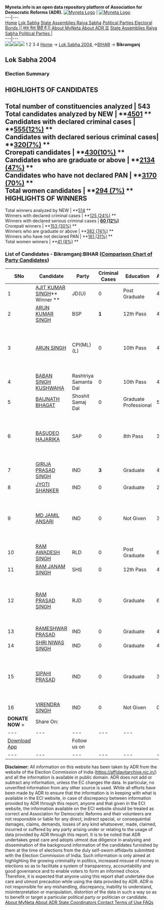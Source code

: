 **Myneta.info is an open data repository platform of Association for Democratic Reforms (ADR).**
[![Myneta Logo](https://www.myneta.info/lib/img/myneta-logo.png)](https://www.myneta.info/) | [![Myneta Logo](https://www.myneta.info/lib/img/adr-logo.png)](https://adrindia.org)  
---|---  
[Home](https://www.myneta.info/) [Lok Sabha](https://www.myneta.info/#ls "Lok Sabha") [ State Assemblies ](https://www.myneta.info/#sa "State Assemblies") [Rajya Sabha](https://www.myneta.info/#rs "Rajya Sabha") [Political Parties ](https://www.myneta.info/party "Political Parties") [ Electoral Bonds ](https://www.myneta.info/electoral_bonds "Electoral Bonds") [ || माय नेता हिंदी में || ](https://translate.google.co.in/translate?prev=hp&hl=en&js=y&u=www.myneta.info&sl=en&tl=hi&history_state0=) [ About MyNeta ](https://adrindia.org/content/about-myneta) [ About ADR ](https://adrindia.org/about-adr/who-we-are) [☰](javascript:void\(0\))
[ State Assemblies ](https://www.myneta.info/#sa "State Assemblies") [ Rajya Sabha ](https://www.myneta.info/#rs "Rajya Sabha") [ Political Parties ](https://www.myneta.info/party "Political Parties")
|   
---|---  
![](https://www.myneta.info/lib/img/banner/banner-1.png)![](https://www.myneta.info/lib/img/banner/banner-2.png)![](https://www.myneta.info/lib/img/banner/banner-3.png)![](https://www.myneta.info/lib/img/banner/banner-4.png)
1  2  3  4 
[Home](https://www.myneta.info/) → [Lok Sabha 2004 ](https://www.myneta.info/loksabha2004/)→[BIHAR](https://www.myneta.info/loksabha2004/index.php?action=show_constituencies&state_id=4) → **Bikramganj**
### 
## Lok Sabha 2004 
###  Election Summary 
HIGHLIGHTS OF CANDIDATES  
---  
Total number of constituencies analyzed |  543   
Total candidates analyzed by NEW | **[4501](https://www.myneta.info/loksabha2004/index.php?action=summary&subAction=candidates_analyzed&sort=candidate#summary) **  
Candidates with declared criminal cases | **[555(12%)](https://www.myneta.info/loksabha2004/index.php?action=summary&subAction=crime&sort=candidate#summary) **  
Candidates with declared serious criminal cases| **[320(7%)](https://www.myneta.info/loksabha2004/index.php?action=summary&subAction=serious_crime&sort=candidate#summary) **  
Crorepati candidates | **[430(10%)](https://www.myneta.info/loksabha2004/index.php?action=summary&subAction=crorepati&sort=candidate#summary) **  
Candidates who are graduate or above | **[2134 (47%)](https://www.myneta.info/loksabha2004/index.php?action=summary&subAction=education&sort=candidate#summary) **  
Candidates who have not declared PAN | **[3170 (70%)](https://www.myneta.info/loksabha2004/index.php?action=summary&subAction=without_pan&sort=candidate#summary) **  
Total women candidates | **[294 (7%)](https://www.myneta.info/loksabha2004/index.php?action=summary&subAction=women_candidate&sort=candidate#summary) **  
HIGHLIGHTS OF WINNERS  
---  
Total winners analyzed by NEW | **[514](https://www.myneta.info/loksabha2004/index.php?action=summary&subAction=winner_analyzed&sort=candidate#summary) **  
Winners with declared criminal cases | **[125 (24%)](https://www.myneta.info/loksabha2004/index.php?action=summary&subAction=winner_crime&sort=candidate#summary) **  
Winners with declared serious criminal cases | **[60 (12%)](https://www.myneta.info/loksabha2004/index.php?action=summary&subAction=winner_serious_crime&sort=candidate#summary)**  
Crorepati winners | **[153 (30%)](https://www.myneta.info/loksabha2004/index.php?action=summary&subAction=winner_crorepati&sort=candidate#summary) **  
Winners who are graduate or above | **[382 (74%)](https://www.myneta.info/loksabha2004/index.php?action=summary&subAction=winner_education&sort=candidate#summary) **  
Winners who have not declared PAN | **[161 (31%)](https://www.myneta.info/loksabha2004/index.php?action=summary&subAction=winner_without_pan&sort=candidate#summary) **  
Total women winners | **[41 (8%)](https://www.myneta.info/loksabha2004/index.php?action=summary&subAction=winner_women&sort=candidate#summary) **  
### List of Candidates - Bikramganj:BIHAR ([Comparison Chart of Party Candidates](https://www.myneta.info/loksabha2004/comparisonchart.php?constituency_id=95))
SNo | Candidate| Party| Criminal Cases| Education| Age| Total Assets| Liabilities  
---|---|---|---|---|---|---|---  
1  | [AJIT KUMAR SINGH](https://www.myneta.info/loksabha2004/candidate.php?candidate_id=532)** Winner ** | JD(U) | 0 | Post Graduate| 45 | Rs 1,43,62,110 ~ 1 Crore+ | Rs 0 ~   
2  | [ARUN KUMAR SINGH](https://www.myneta.info/loksabha2004/candidate.php?candidate_id=535) | BSP | **1** | 12th Pass| 47 | Rs 57,11,940 ~ 57 Lacs+ | Rs 7,22,949 ~ 7 Lacs+  
3  | [ARUN SINGH](https://www.myneta.info/loksabha2004/candidate.php?candidate_id=534) | CPI(ML)(L) | 0 | 10th Pass| 44 | ![](https://myneta.info/image_v2.php?myneta_folder=loksabha2004&candidate_id=534&col=ta) | ![](https://myneta.info/image_v2.php?myneta_folder=loksabha2004&candidate_id=534&col=lia)  
4  | [BABAN SINGH KUSHWAHA](https://www.myneta.info/loksabha2004/candidate.php?candidate_id=538) | Rashtriya Samanta Dal | 0 | 10th Pass| 43 | Rs 8,70,947 ~ 8 Lacs+ | Rs 50,000 ~ 50 Thou+  
5  | [BAIJNATH BHAGAT](https://www.myneta.info/loksabha2004/candidate.php?candidate_id=544) | Shoshit Samaj Dal | 0 | Graduate Professional| 52 | Rs 1,10,000 ~ 1 Lacs+ | Rs 0 ~   
6  | [BASUDEO HAJARIKA](https://www.myneta.info/loksabha2004/candidate.php?candidate_id=541) | SAP | 0 | 8th Pass| 38 | ![](https://myneta.info/image_v2.php?myneta_folder=loksabha2004&candidate_id=541&col=ta) | ![](https://myneta.info/image_v2.php?myneta_folder=loksabha2004&candidate_id=541&col=lia)  
7  | [GIRIJA PRASAD SINGH](https://www.myneta.info/loksabha2004/candidate.php?candidate_id=536) | IND | **3** | Graduate| 44 | Rs 1,10,000 ~ 1 Lacs+ | Rs 0 ~   
8  | [JYOTI SHANKER](https://www.myneta.info/loksabha2004/candidate.php?candidate_id=547) | IND | 0 | Graduate| 28 | Rs 1,25,000 ~ 1 Lacs+ | Rs 0 ~   
9  | [MD JAMIL ANSARI](https://www.myneta.info/loksabha2004/candidate.php?candidate_id=543) | IND | 0 | Not Given| 32 | ![](https://myneta.info/image_v2.php?myneta_folder=loksabha2004&candidate_id=543&col=ta) | ![](https://myneta.info/image_v2.php?myneta_folder=loksabha2004&candidate_id=543&col=lia)  
10  | [RAM AWADESH SINGH](https://www.myneta.info/loksabha2004/candidate.php?candidate_id=537) | RLD | 0 | Post Graduate| 65 | Rs 1,75,000 ~ 1 Lacs+ | Rs 6,35,215 ~ 6 Lacs+  
11  | [RAM JANAM SINGH](https://www.myneta.info/loksabha2004/candidate.php?candidate_id=546) | SHS | 0 | 12th Pass| 40 | Rs 38,65,000 ~ 38 Lacs+ | Rs 0 ~   
12  | [RAM PRASAD SINGH](https://www.myneta.info/loksabha2004/candidate.php?candidate_id=533) | RJD | 0 | Graduate| 66 | ![](https://myneta.info/image_v2.php?myneta_folder=loksabha2004&candidate_id=533&col=ta) | ![](https://myneta.info/image_v2.php?myneta_folder=loksabha2004&candidate_id=533&col=lia)  
13  | [RAMESHWAR PRASAD](https://www.myneta.info/loksabha2004/candidate.php?candidate_id=542) | IND | 0 | Graduate| 40 | Rs 1,89,229 ~ 1 Lacs+ | Rs 0 ~   
14  | [SHRI NIWAS SINGH](https://www.myneta.info/loksabha2004/candidate.php?candidate_id=545) | IND | 0 | Graduate| 42 | Rs 5,60,000 ~ 5 Lacs+ | Rs 0 ~   
15  | [SIPAHI PRASAD](https://www.myneta.info/loksabha2004/candidate.php?candidate_id=539) | IND | 0 | Graduate| 37 | ![](https://myneta.info/image_v2.php?myneta_folder=loksabha2004&candidate_id=539&col=ta) | ![](https://myneta.info/image_v2.php?myneta_folder=loksabha2004&candidate_id=539&col=lia)  
16  | [VIRENDRA SINGH](https://www.myneta.info/loksabha2004/candidate.php?candidate_id=540) | IND | 0 | Not Given| 0 | Nil | Rs 0 ~   
|  **DONATE NOW** × |  Share On:  | [](https://api.whatsapp.com/send?text=https%3A%2F%2Fmyneta.info%2Fpunjab2022%2Findex.php%3Faction%3Dshow_constituencies%26state_id%3D19) | [](https://www.facebook.com/sharer/sharer.php?u=https%3A%2F%2Fmyneta.info%2Fpunjab2022%2Findex.php%3Faction%3Dshow_constituencies%26state_id%3D19) | [](https://twitter.com/share?url=https%3A%2F%2Fmyneta.info%2Fpunjab2022%2Findex.php%3Faction%3Dshow_constituencies%26state_id%3D19)  
---|---|---|---|---  
| [ Download App ](https://play.google.com/store/apps/details?id=com.webrosoft.myneta1&pcampaignid=pcampaignidMKT-Other-global-all-co-prtnr-py-PartBadge-Mar2515-1) | [](https://play.google.com/store/apps/details?id=com.webrosoft.myneta1&pcampaignid=pcampaignidMKT-Other-global-all-co-prtnr-py-PartBadge-Mar2515-1) |  Follow us on  | [](https://www.facebook.com/adrindia.org/) | [](https://twitter.com/adrspeaks) | [](https://groups.google.com/g/national-election-watch?hl=en&pli=1) | [](https://www.instagram.com/adrspeaks/) | [](https://www.youtube.com/user/adrspeaks) | [](https://sharechat.com/profile/adrspeaks)  
---|---|---|---|---|---|---|---|---  
**Disclaimer:** All information on this website has been taken by ADR from the website of the Election Commission of India (https://affidavitarchive.nic.in/) and all the information is available in public domain. ADR does not add or subtract any information, unless the EC changes the data. In particular, no unverified information from any other source is used. While all efforts have been made by ADR to ensure that the information is in keeping with what is available in the ECI website, in case of discrepancy between information provided by ADR through this report, anyone and that given in the ECI website, the information available on the ECI website should be treated as correct and Association for Democratic Reforms and their volunteers are not responsible or liable for any direct, indirect special, or consequential damages, claims, demands, losses of any kind whatsoever, made, claimed, incurred or suffered by any party arising under or relating to the usage of data provided by ADR through this report. It is to be noted that ADR undertakes great care and adopts utmost due diligence in analysing and dissemination of the background information of the candidates furnished by them at the time of elections from the duly self-sworn affidavits submitted with the Election Commission of India. Such information is only aimed at highlighting the growing criminality in politics, increased misuse of money in elections so as to facilitate a system of transparency, accountability and good governance and to enable voters to form an informed choice. Therefore, it is expected that anyone using this report shall undertake due care and utmost precaution while using the data provided by ADR. ADR is not responsible for any mishandling, discrepancy, inability to understand, misinterpretation or manipulation, distortion of the data in such a way so as to benefit or target a particular political party or politician or candidate. 
[ About MyNeta ](https://adrindia.org/content/about-myneta) [ About ADR ](https://adrindia.org/about-adr/who-we-are) [ State Coordinators ](https://adrindia.org/about-adr/state-coordinators) [ Contact ](https://adrindia.org/contact-us) [ Terms of Use ](https://adrindia.org/content/adr-terms-use) [ FAQs ](https://adrindia.org/content/faqs)
